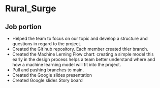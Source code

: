 # Rural_Surge

## Job portion

- Helped the team to focus on our topic and develop a structure and questions in regard to the project.
- Created the Git hub repository. Each member created thier branch. 
- Created the Machine Lerning Flow chart: creating a simple model this early in the design process helps a team better understand where and how a machine learning model will fit into the project.
- Pull and pushing branches to main.
- Created the Google slides presentation
- Created Google slides Story board
